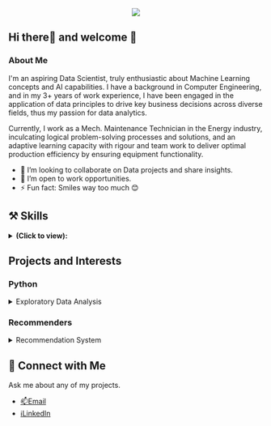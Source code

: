 <p align="center">
  <a href="https://www.linkedin.com/in/chisom-onyeka" target="_blank"><img src="https://img.shields.io/badge/Linkedin-Connect%20With%20Chisom-blue?logo=linkedin" /></a>
</p>

## Hi there👋 and welcome 🤗

### About Me

I'm an aspiring Data Scientist, truly enthusiastic about Machine Learning concepts and AI capabilities.
I have a background in Computer Engineering, and in my 3+ years of work experience, I have been engaged in the application of data principles to drive key business decisions across diverse fields, thus my passion for data analytics.

Currently, I work as a Mech. Maintenance Technician in the Energy industry, inculcating logical problem-solving processes and solutions, and an adaptive learning capacity with rigour and team work to deliver optimal production efficiency by ensuring equipment functionality. 


- 👯 I’m looking to collaborate on Data projects and share insights.
- 🔭 I’m open to work opportunities.
- ⚡ Fun fact: Smiles way too much 😊

 ## ⚒️ Skills
<details>
<summary><b>(Click to view): </b></summary>
  <p> 🥼 I'm equipping myself with Data Analytics' tools and applications
  
  - **Programming Technologies:** SQL, Python

  - **Business Intelligence Tools:** MS Excel, Tableau, PowerBI
</p>
 </details>

## Projects and Interests

### Python
  <details>
   <summary> Exploratory Data Analysis
   </summary>
    <ul>
    <li><a href= "https://github.com/Kingston257/Investigating-Netflix-Movies"> Investigating Netflix Movies
   </a></li>
    <li><a href= "https://github.com/Kingston257/NYC-School-SAT-Performance-Analysis">NYC School SAT Performance Analysis
   </a></li>
    </ul>
 </details>

  ### Recommenders
<details>
   <summary> Recommendation System
   </summary>
    <ul>
    <li><a href= "https://github.com/Kingston257/recommenders"> recommenders
   </a></li>
    </ul>
 </details>
  
 ## 💬 Connect with Me
 Ask me about any of my projects.
- [📫Email](mailto:kingsleyonyeka87@gmail.com)
- [ℹLinkedIn](https://www.linkedin.com/in/chisom-onyeka/)
 
